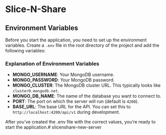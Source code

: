 # Slice-N-Share

## Environment Variables

Before you start the application, you need to set up the environment variables. Create a `.env` file in the root directory of the project and add the following variables:

### Explanation of Environment Variables

- **MONGO_USERNAME**: Your MongoDB username.
- **MONGO_PASSWORD**: Your MongoDB password.
- **MONGO_CLUSTER**: The MongoDB cluster URL. This typically looks like `cluster0.mongodb.net`.
- **MONGO_DB_NAME**: The name of the database you want to connect to.
- **PORT**: The port on which the server will run (default is `4200`).
- **BASE_URL**: The base URL for the API. You can set this to `http://localhost:4200/api/v1` during development.

After you’ve created the .env file with the correct values, you’re ready to start the application.# slicenshare-new-server
